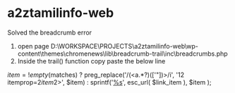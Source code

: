 # a2ztamilinfo-web

Solved the breadcrumb error
1. open page D:\WORKSPACE\PROJECTS\a2ztamilinfo-web\wp-content\themes\chromenews\lib\breadcrumb-trail\inc\breadcrumbs.php
2. Inside the trail() function copy paste the below line

$item = !empty($matches) ? preg_replace('/(<a.*?)([\'"])>/i', '$1$2 itemprop=$2item$2>', $item) : sprintf('<a href="%s" itemprop="item">%s</a>', esc_url( $link_item ), $item );

